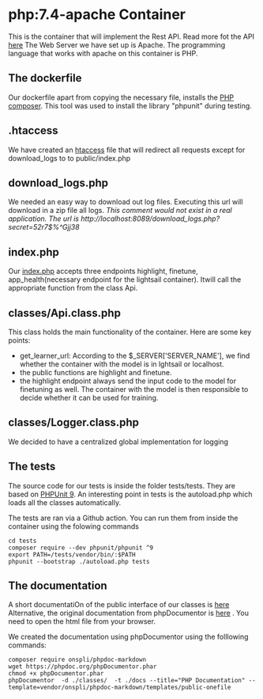 # php:7.4-apache Container
This is the container that will implement the Rest API. Read more fot the API [here](../../README.md)
The Web Server we have set up is Apache. The programming language that works with apache on this container is PHP. 

## The dockerfile
Our dockerfile apart from copying the necessary file, installs the [PHP composer](https://getcomposer.org/doc/00-intro.md). This tool was used to install the library "phpunit" during testing.

## .htaccess 
We have created an [htaccess](./var/www/html/.htaccess) file that will redirect all requests except for download_logs to to public/index.php 

## download_logs.php
We needed an easy way to download out log files. Executing this url will download in a zip file all logs. 
*This comment would not exist in a real application. The url is http://localhost:8089/download_logs.php?secret=52r7$%^Gjj38*

## index.php
Our [index.php](./var/www/html/public/index.php) accepts three endpoints highlight, finetune, app_health(necessary endpoint for the lightsail container). Itwill call the appropriate function from the class Api. 

## classes/Api.class.php
This class holds the main functionality of the container. Here are some key points: 
- get_learner_url: According to the $_SERVER['SERVER_NAME'], we find whether the container with the model is in lghtsail or localhost.
- the public functions are highlight and finetune. 
- the highlight endpoint always send the input code to the model for finetuning as well. The container with the model is then responsible to decide whether it can be used for training. 

## classes/Logger.class.php
We decided to have a centralized global implementation for logging

## The tests
The source code for our tests is inside the folder tests/tests. They are based on [PHPUnit 9](https://phpunit.de/getting-started/phpunit-9.html). 
An interesting point in tests is the autoload.php which loads all the classes automatically. 


The tests are ran via a Github action. 
You can run them from inside the container using the folowing commands 
```
cd tests
composer require --dev phpunit/phpunit ^9
export PATH=/tests/vendor/bin/:$PATH
phpunit --bootstrap ./autoload.php tests
```
## The documentation
A short documentatiOn of the public interface of our classes is [here](documentation.md)
Alternative, the original documentation from phpDocumentor is [here](./docs/index.html) . You need to open the html file from your browser.


We created the documentation using phpDocumentor using the folllowing commands: 
```
composer require onspli/phpdoc-markdown
wget https://phpdoc.org/phpDocumentor.phar
chmod +x phpDocumentor.phar
phpDocumentor  -d ./classes/  -t ./docs --title="PHP Documentation" --template=vendor/onspli/phpdoc-markdown/templates/public-onefile
```